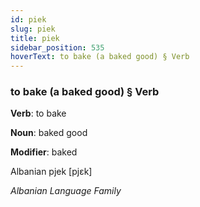 ```yaml
---
id: piek
slug: piek
title: piek
sidebar_position: 535
hoverText: to bake (a baked good) § Verb
---
```


### to bake (a baked good) § Verb

**Verb**: to bake

**Noun**: baked good

**Modifier**: baked

Albanian pjek [pjɛk]

*Albanian Language Family*